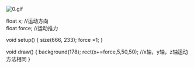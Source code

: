 
![0.gif](attachment:0.gif)

float x;	//运动方向	
float force;	//运动推力

void setup() {
   size(666, 233);
   force =1;
}

void draw() {
   background(178);
   rect(x+=force,5,50,50);	//x轴，y轴，z轴运动方法相同
}
